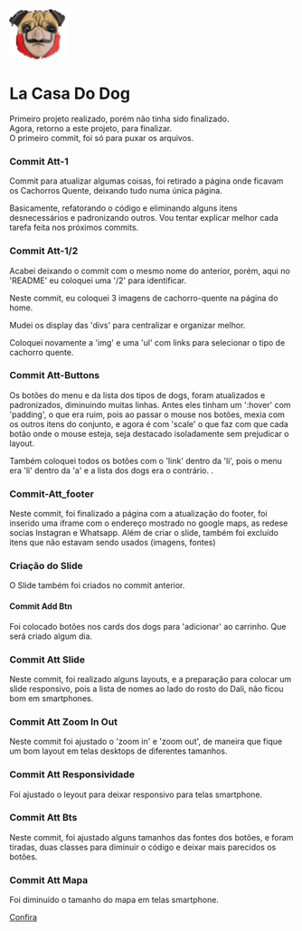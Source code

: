 <img src="./imagens/logo_icon.png" alt="imagem-logo"/>
<h1>La Casa Do Dog</h1>

<p>Primeiro projeto realizado, porém não tinha sido finalizado.<br>
Agora, retorno a este projeto, para finalizar.<br>
O primeiro commit, foi só para puxar os arquivos.</p>

<h3>Commit Att-1</h3>
<p>Commit para atualizar algumas coisas, foi retirado a página onde ficavam os Cachorros Quente, deixando tudo numa única página.</p>
<p>Basicamente, refatorando o código e eliminando alguns itens desnecessários e padronizando outros. Vou tentar explicar melhor cada tarefa feita nos próximos commits.</p>
<h3>Commit Att-1/2</h3>
<p>Acabei deixando o commit com o mesmo nome do anterior, porém, aqui no 'README' eu coloquei uma '/2' para identificar.</p>
<p>Neste commit, eu coloquei 3 imagens de cachorro-quente na página do home.</p>
<p>Mudei os display das 'divs' para centralizar e organizar melhor.</p>
<p>Coloquei novamente a 'img' e uma 'ul' com links para selecionar o tipo de cachorro quente.</p>

<h3>Commit Att-Buttons</h3>
<p>Os botões do menu e da lista dos tipos de dogs, foram atualizados e padronizados, diminuindo muitas linhas.
Antes eles tinham um ':hover' com 'padding', o que era ruim, pois ao passar o mouse nos botões, mexia com os outros itens do conjunto, e agora é com 'scale' o que faz com que cada botão onde o mouse esteja, seja destacado isoladamente sem prejudicar o layout.</p>
<p>Também coloquei todos os botões com o 'link' dentro da 'li', pois o menu era 'li' dentro da 'a' e a lista dos dogs era o contrário. .</p>

<h3>Commit-Att_footer</h3>
<p>Neste commit, foi finalizado a página com a atualização do footer, foi inserido uma iframe com o endereço mostrado no google maps, as redese socias Instagran e Whatsapp. Além de criar o slide, também foi excluído itens que não estavam sendo usados (imagens, fontes)</p>

<h3>Criação do Slide</h3>
<p>O Slide também foi criados no commit anterior.</p>

<h4>Commit Add Btn</h4>
<p>Foi colocado botões nos cards dos dogs para 'adicionar' ao carrinho. Que será criado algum dia.</p>

<h3>Commit Att Slide</h3>
<p>Neste commit, foi realizado alguns layouts, e a preparação para colocar um slide responsivo, pois a lista de nomes ao lado do rosto do Dali, não ficou bom em smartphones.</p>

<h3>Commit Att Zoom In Out</h3>
<p>Neste commit foi ajustado o 'zoom in' e 'zoom out', de maneira que fique um bom layout em telas desktops de diferentes tamanhos.</p>

<h3>Commit Att Responsividade</h3>
<p>Foi ajustado o leyout para deixar responsivo para telas smartphone.</p>

<h3>Commit Att Bts</h3>
<p>Neste commit, foi ajustado alguns tamanhos das fontes dos botões, e foram tiradas, duas classes para diminuir o código e deixar mais parecidos os botões.</p>

<h3>Commit Att Mapa</h3>
<p>Foi diminuído o tamanho do mapa em telas smartphone.</p>
<a href="https://la-casa-do-dog.vercel.app/">Confira</a>
